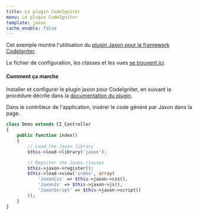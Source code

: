 ```yaml
---
title: Le plugin CodeIgniter
menu: Le plugin CodeIgniter
template: jaxon
cache_enable: false
---
```


Cet exemple montre l'utilisation du [plugin Jaxon pour le framework CodeIgniter](https://github.com/jaxon-php/jaxon-codeigniter?target=_blank).

Le fichier de configuration, les classes et les vues [se trouvent ici](https://github.com/jaxon-php/jaxon-examples/tree/master/frameworks/codeigniter?target=_blank).

#### Comment ça marche

Installer et configurer le plugin jaxon pour CodeIgniter, en suivant la procédure décrite dans la [documentation du plugin](https://github.com/jaxon-php/jaxon-codeigniter?target=_blank).

Dans le contrôleur de l'application, insérer le code généré par Jaxon dans la page.

```php
class Demo extends CI_Controller
{
    public function index()
    {
        // Load the Jaxon library
        $this->load->library('jaxon');

        // Register the Jaxon classes
        $this->jaxon->register();
        $this->load->view('index', array(
            'JaxonCss' => $this->jaxon->css(),
            'JaxonJs' => $this->jaxon->js(),
            'JaxonScript' => $this->jaxon->script()
        ));
    }
}
```
